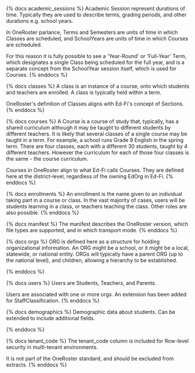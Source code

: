 {% docs academic_sessions %}
Academic Session represent durations of time. Typically they are used to describe terms, grading periods, and other durations e.g. school years. 

In OneRoster parlance, Terms and Semesters are units of time in which Classes
are scheduled, and SchoolYears are units of time in which Courses are scheduled.

For this reason it is fully possible to see a 'Year-Round' or 'Full-Year' Term,
which designates a single Class being scheduled for the full year, and is a 
separate concept from the SchoolYear session itself, which is used for Courses.
{% enddocs %} 

{% docs classes %}
A class is an instance of a course, onto which students and teachers are enrolled. A class is typically held within a term.

OneRoster's definition of Classes aligns with Ed-Fi's concept of Sections.
{% enddocs %} 

{% docs courses %}
A Course is a course of study that, typically, has a shared curriculum although it may be taught to different students by different teachers. It is likely that several classes of a single course may be taught in a term. For example, a school runs Grade 9 English in the spring term. There are four classes, each with a different 30 students, taught by 4 different teachers. However the curriculum for each of those four classes is the same - the course curriculum.

Courses in OneRoster align to what Ed-Fi calls Courses.
They are defined here at the district-level, regardless of the owning EdOrg in 
Ed-Fi.
{% enddocs %} 

{% docs enrollments %}
An enrollment is the name given to an individual taking part in a course or class. In the vast majority of cases, users will be students learning in a class, or teachers teaching the class. Other roles are also possible.
{% enddocs %} 

{% docs manifest %}
The manifest describes the OneRoster version, which file types are supported, and in which transport mode.
{% enddocs %} 

{% docs orgs %}
ORG is defined here as a structure for holding organizational information. An ORG might be a school, or it might be a local, statewide, or national entity. ORGs will typically have a parent ORG (up to the national level), and children, allowing a hierarchy to be established.

{% enddocs %} 

{% docs users %}
Users are Students, Teachers, and Parents.

Users are associated with one or more orgs. An extension has been added for StaffClassification.
{% enddocs %} 

{% docs demographics %}
Demographic data about students. Can be extended to include additional fields.

{% enddocs %}

{% docs tenant_code %}
The tenant_code column is included for Row-level security in multi-tenant environments. 

It is not part of the OneRoster standard, and should be excluded from extracts.
{% enddocs %} 
